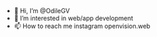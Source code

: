 - 👋 Hi, I’m @OdileGV
- 👀 I’m interested in web/app development 
- 📫 How to reach me instagram openvision.web

<!---
OdileGV/OdileGV is a ✨ special ✨ repository because its `README.md` (this file) appears on your GitHub profile.
You can click the Preview link to take a look at your changes.
--->
